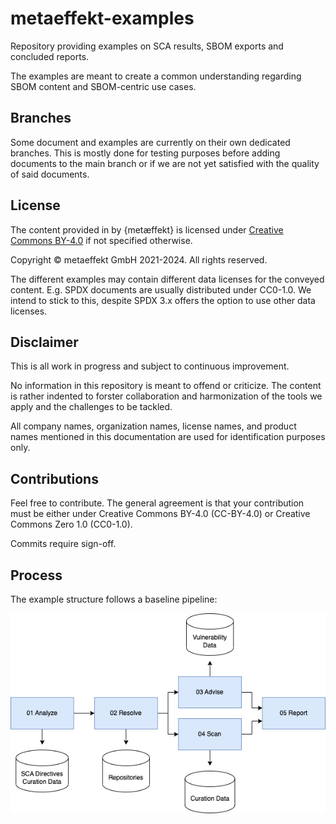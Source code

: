 # metaeffekt-examples

Repository providing examples on SCA results, SBOM exports and concluded reports.

The examples are meant to create a common understanding regarding SBOM content and SBOM-centric use cases.

## Branches

Some document and examples are currently on their own dedicated branches. This is mostly done for testing purposes 
before adding documents to the main branch or if we are not yet satisfied with the quality of said documents.

## License

The content provided in by {metæffekt} is licensed under [Creative Commons BY-4.0](LICENSE) if not specified otherwise.

Copyright © metaeffekt GmbH 2021-2024. All rights reserved.

The different examples may contain different data licenses for the conveyed content. E.g. SPDX documents are usually 
distributed under CC0-1.0. We intend to stick to this, despite SPDX 3.x offers the option to use other data licenses.

## Disclaimer

This is all work in progress and subject to continuous improvement.

No information in this repository is meant to offend or criticize. The content is rather indented to forster 
collaboration and harmonization of the tools we apply and the challenges to be tackled.

All company names, organization names, license names, and product names mentioned in this documentation are used for 
identification purposes only.

## Contributions

Feel free to contribute. The general agreement is that your contribution must be either under Creative Commons BY-4.0 
(CC-BY-4.0) or Creative Commons Zero 1.0 (CC0-1.0).

Commits require sign-off.

## Process

The example structure follows a baseline pipeline:

![Basic Pipeline](docs/basic-pipeline.png)